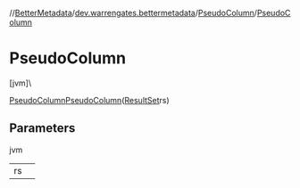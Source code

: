 //[BetterMetadata](../../../index.md)/[dev.warrengates.bettermetadata](../index.md)/[PseudoColumn](index.md)/[PseudoColumn](-pseudo-column.md)

# PseudoColumn

[jvm]\

[PseudoColumn](index.md)[PseudoColumn](-pseudo-column.md)([ResultSet](https://docs.oracle.com/javase/8/docs/api/java/sql/ResultSet.html)rs)

## Parameters

jvm

| | |
|---|---|
| rs |  |
